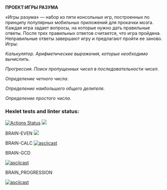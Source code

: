**ПРОЕКТ:ИГРЫ РАЗУМА**

«Игры разума» — набор из пяти консольных игр, построенных по принципу популярных мобильных приложений для прокачки мозга. Каждая игра задает вопросы, на которые нужно дать правильные ответы. После трех правильных ответов считается, что игра пройдена. Неправильные ответы завершают игру и предлагают пройти ее заново. Игры:

_Калькулятор. Арифметические выражения, которые необходимо вычислить_.

_Прогрессия. Поиск пропущенных чисел в последовательности чисел_.

_Определение четного числа_.

_Определение наибольшего общего делителя_.

_Определение простого числа_.


### Hexlet tests and linter status:
[![Actions Status](https://github.com/kantik001/php-project-lvl1/workflows/hexlet-check/badge.svg)](https://github.com/kantik001/php-project-lvl1/actions)
<a href="https://codeclimate.com/github/kantik001/php-project-lvl1/maintainability"><img src="https://api.codeclimate.com/v1/badges/da142022a23cdacc2c5b/maintainability" /></a>


BRAIN-EVEN
<a href="https://asciinema.org/a/ZlKANn1OKpf9qs2qLD0z2l7FE" target="_blank"><img src="https://asciinema.org/a/ZlKANn1OKpf9qs2qLD0z2l7FE.svg" /></a>

BRAIN-CALC
[![asciicast](https://asciinema.org/a/QLnnGWXnOnkqBrxa9yW4YjoqU.svg)](https://asciinema.org/a/QLnnGWXnOnkqBrxa9yW4YjoqU)

BRAIN-GCD

[![asciicast](https://asciinema.org/a/20BI8aPwH2sJJrrWT1QPJqXG1.svg)](https://asciinema.org/a/20BI8aPwH2sJJrrWT1QPJqXG1)

BRAIN_PROGRESSION

[![asciicast](https://asciinema.org/a/R0V4OTnCeStmsdEw5utKqEm8K.svg)](https://asciinema.org/a/R0V4OTnCeStmsdEw5utKqEm8K)

